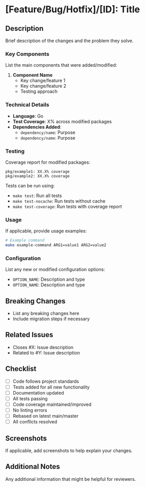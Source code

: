 # [Feature/Bug/Hotfix]/[ID]: Title

## Description

Brief description of the changes and the problem they solve.

### Key Components

List the main components that were added/modified:

1. **Component Name**
   - Key change/feature 1
   - Key change/feature 2
   - Testing approach

### Technical Details

- **Language**: Go
- **Test Coverage**: X% across modified packages
- **Dependencies Added**:
  - `dependency/name`: Purpose
  - `dependency/name`: Purpose

### Testing

Coverage report for modified packages:
```
pkg/example1: XX.X% coverage
pkg/example2: XX.X% coverage
```

Tests can be run using:
- `make test`: Run all tests
- `make test-nocache`: Run tests without cache
- `make test-coverage`: Run tests with coverage report

### Usage

If applicable, provide usage examples:
```bash
# Example command
make example-command ARG1=value1 ARG2=value2
```

### Configuration

List any new or modified configuration options:
- `OPTION_NAME`: Description and type
- `OPTION_NAME`: Description and type

## Breaking Changes
- List any breaking changes here
- Include migration steps if necessary

## Related Issues
- Closes #X: Issue description
- Related to #Y: Issue description

## Checklist
- [ ] Code follows project standards
- [ ] Tests added for all new functionality
- [ ] Documentation updated
- [ ] All tests passing
- [ ] Code coverage maintained/improved
- [ ] No linting errors
- [ ] Rebased on latest main/master
- [ ] All conflicts resolved

## Screenshots
If applicable, add screenshots to help explain your changes.

## Additional Notes
Any additional information that might be helpful for reviewers. 
